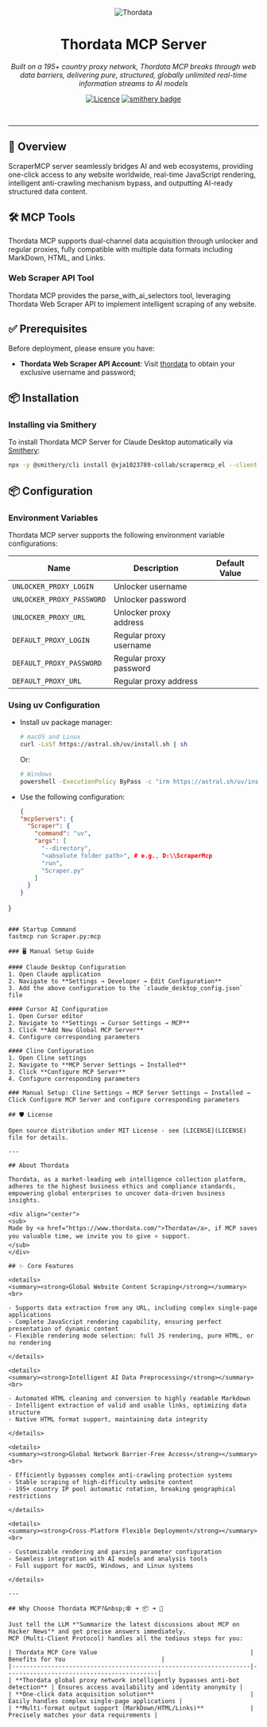 <p align="center">
  <img src="images/product.jpg" alt="Thordata">
</p>
<h1 align="center" style="border-bottom: none;">
  Thordata MCP Server
</h1>

<p align="center">
  <em>Built on a 195+ country proxy network, Thordata MCP breaks through web data barriers, delivering pure, structured, globally unlimited real-time information streams to AI models</em>
</p>

<div align="center">


[![Licence](https://img.shields.io/badge/license-MIT-blue.svg)](LICENSE)
[![smithery badge](https://smithery.ai/badge/@xja1023789-collab/scrapermcp_el)](https://smithery.ai/badge/@xja1023789-collab/scrapermcp_el)

<br/>


</div>

---

## 📖 Overview

ScraperMCP server seamlessly bridges AI and web ecosystems, providing one-click access to any website worldwide, real-time JavaScript rendering, intelligent anti-crawling mechanism bypass, and outputting AI-ready structured data content.

## 🛠️ MCP Tools

Thordata MCP supports dual-channel data acquisition through unlocker and regular proxies, fully compatible with multiple data formats including MarkDown, HTML, and Links.

### Web Scraper API Tool

Thordata MCP provides the parse_with_ai_selectors tool, leveraging Thordata Web Scraper API to implement intelligent scraping of any website.

## ✅ Prerequisites

Before deployment, please ensure you have:

- **Thordata Web Scraper API Account**: Visit [thordata](https://www.thordata.com/) to obtain your exclusive username and password;

## 📦 Installation
### Installing via Smithery

To install Thordata MCP Server for Claude Desktop automatically via [Smithery](https://smithery.ai/server/@xja1023789-collab/scrapermcp_el):

```bash
npx -y @smithery/cli install @xja1023789-collab/scrapermcp_el --client claude
```

## 📦 Configuration

### Environment Variables

Thordata MCP server supports the following environment variable configurations:

| Name                       | Description                                   | Default Value |
|----------------------------|-----------------------------------------------|---------------|
| `UNLOCKER_PROXY_LOGIN`     | Unlocker username                             |               |
| `UNLOCKER_PROXY_PASSWORD`  | Unlocker password                             |               |
| `UNLOCKER_PROXY_URL`       | Unlocker proxy address                        |               |
| `DEFAULT_PROXY_LOGIN`      | Regular proxy username                        |               |
| `DEFAULT_PROXY_PASSWORD`   | Regular proxy password                        |               |
| `DEFAULT_PROXY_URL`        | Regular proxy address                         |               |

### Using uv Configuration

- Install uv package manager:
  ```bash
  # macOS and Linux
  curl -LsSf https://astral.sh/uv/install.sh | sh
  ```
  Or:
  ```bash
  # Windows
  powershell -ExecutionPolicy ByPass -c "irm https://astral.sh/uv/install.ps1 | iex"
  ```

- Use the following configuration:
  ```json
  {
  "mcpServers": {
    "Scraper": {
      "command": "uv",
      "args": [
        "--directory",
        "<absolute folder path>", # e.g., D:\\ScraperMcp
        "run",
        "Scraper.py"
      ]
    }
  }
}
  ```

### Startup Command
fastmcp run Scraper.py:mcp

### 🖥️ Manual Setup Guide

#### Claude Desktop Configuration
1. Open Claude application
2. Navigate to **Settings → Developer → Edit Configuration**
3. Add the above configuration to the `claude_desktop_config.json` file

#### Cursor AI Configuration  
1. Open Cursor editor
2. Navigate to **Settings → Cursor Settings → MCP**
3. Click **Add New Global MCP Server**
4. Configure corresponding parameters

#### Cline Configuration
1. Open Cline settings
2. Navigate to **MCP Server Settings → Installed**
3. Click **Configure MCP Server**
4. Configure corresponding parameters

### Manual Setup: Cline Settings → MCP Server Settings → Installed → Click Configure MCP Server and configure corresponding parameters

## 🛡️ License

Open source distribution under MIT License - see [LICENSE](LICENSE) file for details.

---

## About Thordata

Thordata, as a market-leading web intelligence collection platform, adheres to the highest business ethics and compliance standards, empowering global enterprises to uncover data-driven business insights.

<div align="center">
<sub>
  Made by <a href="https://www.thordata.com/">Thordata</a>, if MCP saves you valuable time, we invite you to give ⭐ support.
</sub>
</div>

## ✨ Core Features

<details>
<summary><strong>Global Website Content Scraping</strong></summary>
<br>

- Supports data extraction from any URL, including complex single-page applications
- Complete JavaScript rendering capability, ensuring perfect presentation of dynamic content
- Flexible rendering mode selection: full JS rendering, pure HTML, or no rendering

</details>

<details>
<summary><strong>Intelligent AI Data Preprocessing</strong></summary>
<br>

- Automated HTML cleaning and conversion to highly readable Markdown
- Intelligent extraction of valid and usable links, optimizing data structure
- Native HTML format support, maintaining data integrity

</details>

<details>
<summary><strong>Global Network Barrier-Free Access</strong></summary>
<br>

- Efficiently bypasses complex anti-crawling protection systems
- Stable scraping of high-difficulty website content
- 195+ country IP pool automatic rotation, breaking geographical restrictions

</details>

<details>
<summary><strong>Cross-Platform Flexible Deployment</strong></summary>
<br>

- Customizable rendering and parsing parameter configuration
- Seamless integration with AI models and analysis tools
- Full support for macOS, Windows, and Linux systems

</details>

---

## Why Choose Thordata MCP?&nbsp;🕸️ ➜ 📦 ➜ 🤖

Just tell the LLM *"Summarize the latest discussions about MCP on Hacker News"* and get precise answers immediately.  
MCP (Multi-Client Protocol) handles all the tedious steps for you:

| Thordata MCP Core Value                                           | Benefits for You                           |
|-------------------------------------------------------------------|-------------------------------------------|
| **Thordata global proxy network intelligently bypasses anti-bot detection** | Ensures access availability and identity anonymity |
| **One-click data acquisition solution**                           | Easily handles complex single-page applications |
| **Multi-format output support (MarkDown/HTML/Links)**             | Precisely matches your data requirements |
